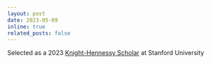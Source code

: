 ```yaml
---
layout: post
date: 2023-05-09
inline: true
related_posts: false
---
```


Selected as a 2023 [Knight-Hennessy Scholar](https://knight-hennessy.stanford.edu/people/rahul-thapa) at Stanford University




